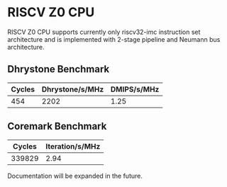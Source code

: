 # RISCV Z0 CPU #

RISCV Z0 CPU supports currently only riscv32-imc instruction set architecture and is implemented with 2-stage pipeline and Neumann bus architecture.

## Dhrystone Benchmark ##
| Cycles | Dhrystone/s/MHz | DMIPS/s/MHz |
| ------ | --------------- | ----------- |
|    454 |            2202 |        1.25 |

## Coremark Benchmark ##
| Cycles | Iteration/s/MHz |
| ------ | --------------- |
| 339829 |            2.94 |

Documentation will be expanded in the future.
